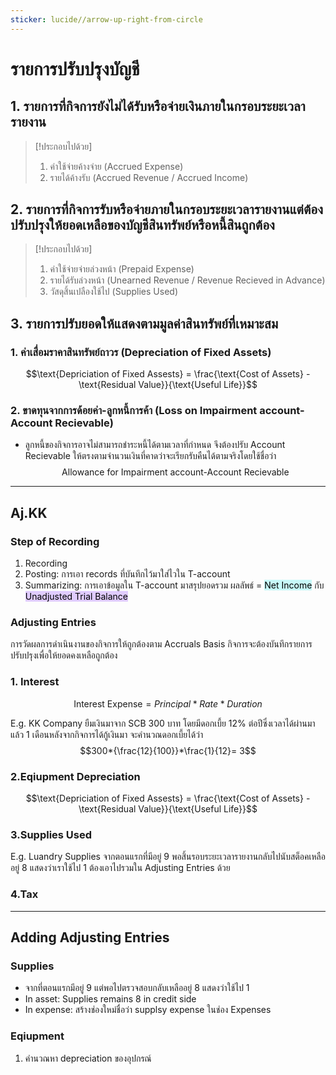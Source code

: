 ```yaml
---
sticker: lucide//arrow-up-right-from-circle
---
```

# รายการปรับปรุงบัญชี
## 1. รายการที่กิจการยังไม่ได้รับหรือจ่ายเงินภายในกรอบระยะเวลารายงาน

> [!ประกอบไปด้วย]
> 
>1. ค่าใช้จ่ายค้างจ่าย (Accrued Expense)
>2. รายได้ค้างรับ (Accrued Revenue / Accrued Income)

## 2. รายการที่กิจการรับหรือจ่ายภายในกรอบระยะเวลารายงานแต่ต้องปรับปรุงให้ยอดเหลือของบัญชีสินทรัพย์หรือหนี้สินถูกต้อง

> [!ประกอบไปด้วย]
> 
> 1. ค่าใช้จ่ายจ่ายล่วงหน้า (Prepaid Expense)
> 2. รายได้รับล่วงหน้า (Unearned Revenue / Revenue Recieved in Advance)
> 3. วัสดุสิ้นเปลืองใช้ไป (Supplies Used)

## 3. รายการปรับยอดให้แสดงตามมูลค่าสินทรัพย์ที่เหมาะสม
### 1. ค่าเสื่อมราคาสินทรัพย์ถาวร (Depreciation of Fixed Assets)
$$\text{Depriciation of Fixed Assests} = \frac{\text{Cost of Assets} - \text{Residual Value}}{\text{Useful Life}}$$
### 2. ขาดทุนจากการด้อยค่า-ลูกหนี้การค้า (Loss on Impairment account-Account Recievable)
- ลูกหนี้ของกิจการอาจไม่สามารถชำระหนี้ได้ตามเวลาที่กำหนด จึงต้องปรับ Account Recievable ให้ตรงตามจำนวนเงินที่คาดว่าจะเรียกรับคืนได้ตามจริงโดยใช้ชื่อว่า $$\text{Allowance for Impairment account-Account Recievable}$$
____
## Aj.KK
### Step of Recording
1. Recording
2. Posting: การเอา records ที่บันทึกไว้มาใส่ไวใน T-account
3. Summarizing: การเอาข้อมูลใน T-account มาสรุปยอดรวม
     ผลลัพธ์ = <mark style="background: #ABF7F7A6;">Net Income</mark> กับ <mark style="background: #D2B3FFA6;">Unadjusted Trial Balance</mark>

### Adjusting Entries
การวัดผลการดำเนินงานของกิจการให้ถูกต้องตาม Accruals Basis กิจการจะต้องบันทึกรายการปรับปรุงเพื่อให้ยอดคงเหลือถูกต้อง

### 1. Interest
$$\text{Interest Expense}= Principal*Rate*Duration $$


E.g. KK Company ยืมเงินมาจาก SCB 300 บาท โดยมีดอกเบี้ย 12% ต่อปีซึ่งเวลาได้ผ่านมาแล้ว 1 เดือนหลังจากกิจการได้กู้เงินมา จะคำนวณดอกเบี้ยได้ว่า $$300*{\frac{12}{100}}*\frac{1}{12}= 3$$
### 2.Eqiupment Depreciation
$$\text{Depriciation of Fixed Assests} = \frac{\text{Cost of Assets} - \text{Residual Value}}{\text{Useful Life}}$$

### 3.Supplies Used
E.g. Luandry Supplies จากตอนแรกที่มีอยู่ 9 พอสิ้นรอบระยะเวลารายงานกลับไปนับสต็อคเหลืออยู่ 8 แสดงว่าเราใช้ไป 1 ต้องเอาไปรวมใน Adjusting Entries ด้วย

### 4.Tax

---
## Adding Adjusting Entries
### Supplies
- จากที่ตอนแรกมีอยู่ 9 แต่พอไปตรวจสอบกลับเหลืออยู่ 8 แสดงว่าใช้ไป 1 
- In asset: Supplies remains 8 in credit side
- In expense: สร้างช่องใหม่ชื่อว่า supplsy expense ในช่อง Expenses

### Eqiupment
1. คำนวณหา depreciation ของอุปกรณ์
